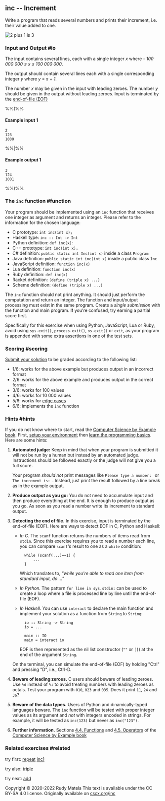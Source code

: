 inc -- Increment
----------------

Write a program that reads several numbers and prints their increment,
i.e. their value added to one.

![2 plus 1 is 3](/inc.svg)


### Input and Output  #io

The input contains several lines, each with a single integer _x_ where
_- 100 000 000 ≤ x ≤ 100 000 000_.

The output should contain several lines
each with a single corresponding integer _y_ where _y_ = _x_ + _1_.

The number _x_ may be given in the input with leading zeroes.
The number _y_ should be given in the output without leading zeroes.
Input is terminated by the [end-of-file (EOF)](#hints)

%%(%%

#### Example input 1

	2
	123
	1000

%%|%%

#### Example output 1

	3
	124
	1001

%%)%%


### The `inc` function  #function

Your program should be implemented using an `inc` function
that receives one integer as argument and returns an integer.
Please refer to the information for the chosen language:

* C prototype:       `int inc(int x);`
* Haskell type:      `inc :: Int -> Int`
* Python definition: `def inc(x):`
* C++ prototype:     `int inc(int x);`
* C# definition:     `public static int Inc(int x)` inside a class `Program`
* Java definition:   `public static int inc(int x)` inside a public class `Inc`
* JavaScript definition: `function inc(x)`
* Lua definition:    `function inc(x)`
* Ruby definition:   `def inc(x)`
* Racket definition: `(define (triple x) ...)`
* Scheme definition: `(define (triple x) ...)`

The `inc` function should not print anything.
It should just perform the computation and return an integer.
The function and input/output processing
must exist in the same program.
Create a _single submission_ with the function and main program.
If you're confused, try earning a partial score first.

Specifically for this exercise when using Python, JavaScript, Lua or Ruby,
avoid using `sys.exit()`, `process.exit()`, `os.exit()` or `exit`,
as your program is appended with some extra assertions in one of the test sets.


### Scoring  #scoring

[Submit your solution](/submit) to be graded according to the following list:

* 1/6: works for the above example but produces output in an incorrect format
* 2/6: works for the above example and produces output in the correct format
* 3/6: works for 100 values
* 4/6: works for 10 000 values
* 5/6: works for [edge cases](https://cscx.org/faq#edge-cases)
* 6/6: implements the `inc` function


### Hints  #hints

[Computer Science by Example book]: https://cscx.org/book
[setup your environment]: https://cscx.org/setup
[learn the programming basics]: https://cscx.org/programming-basics

If you do not know where to start,
read the [Computer Science by Example book].
First,
[setup your environment] then
[learn the programming basics].
Here are some hints:

1. __Automated judge:__
	Keep in mind that when your program is submitted
	it will not be run by a human
	but instead by an automated judge.
	Instructions should be followed exactly
	or the judge will not give you a full score.

	Your program _should not_ print messages like
	`Please type a number: ` or `The increment is: `.
	Instead, just print the result
	followed by a line break
	as in the example output.

1. __Produce output as you go:__
	You do not need to accumulate input and then produce everything at the end.
	It is enough to produce output as you go.
	As soon as you read a number
	write its increment to standard output.

1. __Detecting the end of file.__
	In this exercise, input is terminated by the end-of-file (EOF).
	Here are ways to detect EOF in C, Python and Haskell:

	- _In C._
		The `scanf` function returns the numbers of items read from `stdin`.
		Since this exercise requires you to read a number each line,
		you can compare `scanf`'s result to one as a `while` condition:

			while (scanf(...)==1) {
				...
			}

		Which translates to, _"while you're able to read one item from standard input, do ..."_

	- _In Python._
		The pattern `for line in sys.stdin:` can be used
		to create a loop where a file is processed line by line
		until the end-of-file (EOF).

	- _In Haskell._
		You can use `interact` to declare the main function
		and implement your solution as a function from `String` to `String`:

			io :: String -> String
			io = ...

			main :: IO
			main = interact io

		EOF is then represented as the nil list constructor (`""` or `[]`)
		at the end of the argument `String`.

	On the terminal,
	you can simulate the end-of-file (EOF) by holding "Ctrl" and pressing "D",
	i.e., Ctrl-D.

1. __Beware of leading zeroes.__
	C users should beware of leading zeroes.
	Use `%d` instead of `%i` to avoid treating numbers with leading zeroes as octals.
	Test your program with `010`, `023` and `035`.
	Does it print `11`, `24` and `36`?

1. __Beware of the data types.__
   Users of Python and dinamically-typed languages beware.
   The `inc` function will be tested
   with proper integer values as its argument
   and _not_ with integers encoded in strings.
   For example, it will be tested as `inc(123)`
   but never as `inc("123")`.

1. __Further information.__
   Sections [4.4. Functions](https://cscx.org/programming#functions)
   and [4.5. Operators](https://cscx.org/programming#operators)
   of the [Computer Science by Example book](https://cscx.org/book)


### Related exercises  #related

try first: [repeat](/repeat) [inc1](/inc1)

try also: [triple](/triple)

try next: [add](/add)


Copyright © 2020-2022  Rudy Matela
This text is available under the CC BY-SA 4.0 license.
Originally available on [cscx.org](https://cscx.org)/[inc](https://cscx.org/inc)
